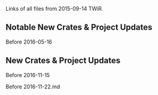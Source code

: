 Links of all files from 2015-09-14 TWiR.

## Notable New Crates & Project Updates
Before 2016-05-16 


## New Crates & Project Updates
Before 2016-11-15


Before
2016-11-22.md


